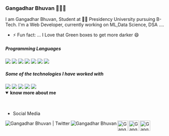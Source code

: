 ### Gangadhar Bhuvan 👋👨‍💻

I am Gangadhar Bhuvan, Student at 👨‍💻 Presidency University pursuing B-Tech. I'm a Web Developer, currently working on ML,Data Science, DSA  ....
- ⚡ Fun fact: ... I Love that Green boxes to get more darker 😄


##### Programming Languages

<img src="https://img.icons8.com/color/48/000000/python.png"/> 
<img src="https://img.icons8.com/color/48/000000/c-plus-plus-logo.png"/>
<img src="https://img.icons8.com/color/48/000000/c-programming.png"/> 
<img src="https://img.icons8.com/color/48/000000/java-coffee-cup-logo.png"/> 
<img src="https://img.icons8.com/color/48/000000/javascript.png"/> 
<img src="https://img.icons8.com/color/48/000000/html-5.png"/> 
<img src="https://img.icons8.com/color/48/000000/css3.png"/>  



##### Some of the technologies I have worked with

<img src="https://img.icons8.com/color/48/000000/git.png"/> 
<img src="https://img.icons8.com/fluent/48/000000/github.png"/> 
<img src="https://img.icons8.com/fluent/48/000000/visual-studio-code-2019.png"/> 
<img src="https://img.icons8.com/ios-filled/48/000000/mysql-logo.png"/>


<img src="https://github-readme-stats.vercel.app/api?username=Gangadharbhuvan&&show_icons=true&title_color=ffffff&icon_color=bb2acf&text_color=daf7dc&bg_color=191919">


<details open>
<summary><b> know more about me </b></summary>
<br /><br />
<ul>
<li>Social Media</li>
</ul>
 <a href="https://twitter.com/GangadharBhuvan" title='Twitter'>
    <img align="left" alt="Gangadhar Bhuvan | Twitter" src="https://img.icons8.com/fluent/32/000000/twitter.png" />
    <!-- <img src="https://img.icons8.com/fluent/48/000000/twitter.png"/> -->
</a>
 <a href="https://www.linkedin.com/in/gangadharbhuvan/" title='Linkedin'>
    <img align="left" alt="Gangadhar Bhuvan" src="https://img.icons8.com/color/32/000000/linkedin.png" />
</a>
<a href="https://medium.com/@gangadharbhuvan1" title='Medium'>
    <img align="left" alt="Gangadhar Bhuvan" width="32px" src="https://cdn.jsdelivr.net/npm/simple-icons@3.2.0/icons/medium.svg" />
</a>
<a href="https://www.hackerrank.com/gangadharbhuvan" title='Hackerrank'>
    <img align="left" alt="Gangadhar Bhuvan's hackerrank" width="32px" src="https://cdn.jsdelivr.net/npm/simple-icons@3.2.0/icons/hackerrank.svg" />
</a>
<a href="https://leetcode.com/gangadharbhuvan/" title='Leetcode'>
    <img align="left" alt="Gangadhar Bhuvan's Leetcode" width="32px" src="https://cdn.jsdelivr.net/npm/simple-icons@v3/icons/leetcode.svg" />
</a>
</details>
